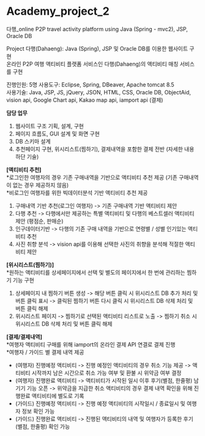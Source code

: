 # Academy_project_2  
다행_online P2P travel activity platform using Java (Spring - mvc2), JSP, Oracle DB  

Project 다행(Dahaeng): Java (Spring), JSP 및 Oracle DB를 이용한 웹사이트 구현  
온라인 P2P 여행 액티비티 플랫폼 서비스인 다행(Dahaeng)의 액티비티 매칭 서비스를 구현  


진행인원: 5명
사용도구: Eclipse, Spring, DBeaver, Apache tomcat 8.5  
사용기술: Java, JSP, JS, jQuery, JSON, HTML, CSS, Oracle DB, ObjectAid, vision api, Google Chart api, Kakao map api, iamport api (결제)


**담당 업무**
1) 웹사이트 구조 기획, 설계, 구현
2) 페이지 흐름도, GUI 설계 및 화면 구현
3) DB 스키마 설계
4) 추천페이지 구현, 위시리스트(찜하기), 결제내역을 포함한 결제 전반 (자세한 내용 하단 기술)


**[액티비티 추천]**  
*로그인한 여행자의 경우 기존 구매내역을 기반으로 액티비티 추천 제공 (기존 구매내역이 없는 경우 제공하지 않음)  
*비로그인 여행자를 위한 빅데이터분석 기반 액티비티 추천 제공
1. 구매내역 기반 추천(로그인 여행자) -> 기존 구매내역 기반 액티비티 제안
2. 다행 추천 -> 다행에서만 제공하는 특별 액티비티 및 다행의 베스트셀러 액티비티 제안 (평점순, 판매순)
3. 인구데이터기반 -> 다행의 기존 구매 내역을 기반으로 연령별 / 성별 인기있는 액티비티 추천
4. 사진 취향 분석 -> vision api를 이용해 선택한 사진의 취향을 분석해 적절한 액티비티 제안

**[위시리스트(찜하기)]**  
*원하는 액티비티를 상세페이지에서 선택 및 별도의 페이지에서 한 번에 관리하는 찜하기 기능 구현
1. 상세페이지 내 찜하기 버튼 생성 -> 해당 버튼 클릭 시 위시리스트 DB 추가 처리 및 버튼 클릭 표시
                                -> 클릭된 찜하기 버튼 다시 클릭 시 위시리스트 DB 삭제 처리 및 버튼 클릭 해제
2. 위시리스트 페이지 -> 찜하기로 선택된 액티비티 리스트로 노출
                    -> 찜하기 취소 시 위시리스트 DB 삭제 처리 및 버튼 클릭 해제

**[결제/결제내역]**  
*여행자 액티비티 구매를 위해 iamport의 온라인 결제 API 연결로 결제 진행  
*여행자 / 가이드 별 결제 내역 제공
- (여행자) 진행예정 액티비티 -> 진행 예정인 액티비티의 경우 취소 기능 제공
                           -> 액티비티 시작까지 남은 시간으로 취소 가능 여부 및 환불 시 위약금 여부 결정
- (여행자) 진행완료 액티비티 -> 액티비티가 시작된 일시 이후 후기(별점, 한줄평) 남기기 기능 오픈
                           -> 위약금을 지급한 취소 액티비티의 경우 결제 내역 확인을 위해 진행완료 액티비티에 별도로 기록
- (가이드) 진행예정 액티비티 -> 진행 예정 액티비티의 시작일시 / 종료일시 및 여행자 정보 확인 가능
- (가이드) 진행완료 액티비티 -> 진행된 액티비티의 내역 및 여행자가 등록한 후기(별점, 한줄평) 확인 가능
